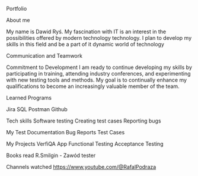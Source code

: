 Portfolio

About me

My name is Dawid Ryś. My fascination with IT is an interest in the possibilities offered by modern technology technology. I plan to develop my skills in this field and be a part of it dynamic world of technology

Communication and Teamwork


Commitment to Development
I am ready to continue developing my skills by participating in training, attending industry conferences, and experimenting with new testing tools and methods. My goal is to continually enhance my qualifications to become an increasingly valuable member of the team.

Learned Programs

Jira
SQL
Postman
Github


Tech skills
Software testing
Creating test cases
Reporting bugs


My Test Documentation
Bug Reports
Test Cases


My Projects
VerfiQA App
Functional Testing
Acceptance Testing

Books read
R.Smilgin - Zawód tester

Channels watched
https://www.youtube.com/@RafalPodraza
